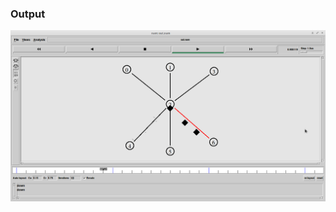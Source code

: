 ### Output

![output-1](https://github.com/git-akshat/NP-Lab/blob/master/B5%20(Ping)/output/lab-5_output.png)